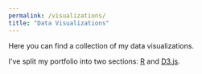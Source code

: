 ```yaml
---
permalink: /visualizations/
title: "Data Visualizations"
---
```

 
Here you can find a collection of my data visualizations. 

I've split my portfolio into two sections: [R](https://connorrothschild.github.io/r/) and [D3.js](https://connorrothschild.github.io/d3js/).

